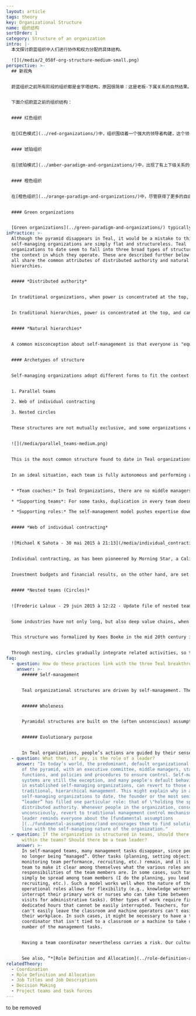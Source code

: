 ```yaml
---
layout: article
tags: theory
key: Organizational Structure
name: 组织结构
sortOrder: 1
category: Structure of an organization
intro: |-
  本文探讨蔚蓝组织中人们进行协作和权力分配的具体结构。

  ![](/media/2_058f-org-structure-medium-small.png)
perspective: >-
  ## 新视角


  蔚蓝组织之前所有阶段的组织都是金字塔结构，原因很简单：这是老板-下属关系的自然结果。在自我管理的组织中，同侪承诺取代了上司与下属的关系，金字塔消失了。权力是分散的，工作由分布式的、自我管理的团队或网络来完成。金字塔的静态等级制度让位给了流动的自然等级制度，在此，影响力流向了最有专业知识、激情或兴趣的人。蔚蓝组织摆脱了指挥和控制结构的僵化和迟钝，可以更迅速地作出反应，更加充满活力。各种反应“道法自然”的发生：组织的整体行为从团队和个人的行为中自然“出现”。^\[Teal organizations can be thought of as an example of a “complex adaptive system”: a "complex macroscopic collection" of relatively "similar and partially connected micro-structures" formed in order to adapt to the changing environment and increase its survivability as a macro-structure. They are complex in that they are dynamic networks of interactions, and their relationships are not aggregations of the individual static entities. They are adaptive in that the individual and collective behaviors mutate and self-organize corresponding to the change-initiating micro-event or collection of events." Source: Complex Adaptive Systems, Wikipedia, <http://en.wikipedia.org/wiki/Complex_adaptive_system>]


  下面介绍蔚蓝之前的组织结构：


  #### 红色组织


  在[红色模式](../red-organizations/)中，组织围绕着一个强大的领导者构建，这个领导者主要是出于恐惧而对其他人行使权力。没有什么正式的等级制度，红色组织在很大程度上依赖于首领的能力让所有成员保持一致，就像群狼围绕着头狼。


  #### 琥珀组织


  在[琥珀模式](../amber-paradigm-and-organizations/)中，出现了有上下级关系的组织结构图，形成了层次金字塔和清晰的指令链条。人们认同职务头衔和他们在等级制度中的地位。决策由层次结构的上层做出，下层只是服从指令。


  #### 橙色组织


  在[橙色组织](../orange-paradigm-and-organizations/)中，尽管获得了更多的自由，金字塔仍然是最基本结构。项目组、虚拟团队、跨职能计划、专家工作人员职能和内部顾问等，都是为了打破严格僵化的职能和层级界限，以加快沟通和促进创新而设置。


  #### Green organizations


  [Green organizations](../green-paradigm-and-organizations/) typically still operate with the pyramid structure, but there is more empowerment of front-line employees. Higher managers are asked to share control: to move from being doers, problem solvers and fixers to being “servant leaders”. This is often symbolized by an "inverted pyramid", where the CEO at the bottom supports senior and middle managers who in turn support front-line employees.
inPractice: >-
  Although the pyramid disappears in Teal, it would be a mistake to think that
  self-managing organizations are simply flat and structureless. Teal
  organizations to date seem to fall into three broad types of structure to fit
  the context in which they operate. These are described further below. However
  all share the common attributes of distributed authority and natural
  hierarchies.


  ##### *Distributed authority*


  In traditional organizations, when power is concentrated at the top, bosses can approve or invalidate a decision made by a subordinate. In Teal organizations, power is distributed There are no bosses, only coaches. Anyone who senses a problem or an opportunity can initiate a [decision making process](../decision-making/), using methods that leverage the collective intelligence of the organization.


  In traditional hierarchies, power is concentrated at the top, and can be exercised in a top-down fashion: bosses can approve or invalidate a decision made by a subordinate. In Teal organizations, power is distributed: everyone who senses a problem or an opportunity can step up and initiate a [decision making process](../decision-making/), using methods that leverage the collective intelligence of the organization about the topic at hand. These methods —sometimes called "advice process"— don't involve, as a common misconception about self-managing structures, consensus decision making.


  ##### *Natural hierarchies*


  A common misconception about self-management is that everyone is "equal" and should have equal say in decisions. In reality, when traditional hierarchies are gone, lots of natural and fluid hierarchies blossom―hierarchies of development, skill, talent, expertise, and recognition. On every issue, some colleagues will have more expertise than others, more passion, or more willingness to help. Decision rights and influence flow to those who have the expertise or willingness to contribute. Fluid, natural hierarchies replace the fixed power layers of the pyramid. A person’s influence depends on her talent, interest, skills, and the confidence of her colleagues. It is no longer determined by her position in the organization chart.


  #### Archetypes of structure


  Self-managing organizations adopt different forms to fit the context in which they operate. There seem to be three broad types of self-managing structures that have emerged so far: 


  1. Parallel teams 

  2. Web of individual contracting

  3. Nested circles 


  These structures are not mutually exclusive, and some organizations exhibit a mixture of these types.


  ![](/media/parallel_teams-medium.png)


  This is the most common structure found to date in Teal organizations.^\[Laloux, Frederic. Reinventing Organizations. Nelson Parker (2014), page 319.]Examples would include Buurtzorg (geographic teams) and FAVI (client teams) (see “Concrete examples for inspiration” below). This model is highly suitable when work can be broken down in ways that teams have a high degree of autonomy, without too much need for coordination across teams. They can then work side by side. In this model, it is within the team that colleagues define their roles and the mutual commitments they make to each other. Teams also typically handle their own recruitment, planning, establish their investment needs, devise a budget (if a budget is needed), track their financial and non-financial results, and so on.


  In an ideal situation, each team is fully autonomous and performing all tasks from start to finish. When that is the case, every single person in the organization has the satisfaction of seeing the entire organization’s purpose come to life, and not just a small slice of it as is often the case in large specialized organizations. In practice, there will often be a need for some people or teams who take on coordinating or supporting roles with a more narrow focus:


  * *Team coaches:* In Teal Organizations, there are no middle managers. But teams often feel a need to be supported by someone external that can help them work through problems. At Buurtzorg, they are called regional coaches; at RHD, hub leaders.

  * *Supporting teams*: For some tasks, duplication in every team doesn’t make sense. At FAVI, for example, the great majority of teams are client facing―the Audi team, the Volkswagen team, etc. However, a few teams support other teams, such as the foundry team. It would not be practical for the teams to operate the foundry in turns, nor would it make sense to duplicate the equipment and have a foundry within each team. RHD has units responsible for areas such as training (its “miniversity”), real estate, and payroll, that support all the units in the field.

  * *Supporting roles:* The self-management model pushes expertise down to the teams, rather than up into staff functions. But for certain specific expertise or for coordination purposes, creating a supporting role can make sense. At FAVI, for instance, there is an engineer who helps teams exchange innovations and best practices.


  ##### *Web of individual contracting*


  ![Michael K Sahota - 30 mai 2015 à 21:13](/media/individual_contracting.png "Individual Contracting")


  Individual contracting, as has been pioneered by Morning Star, a California-based tomato processing company, is a natural fit for continuous and relatively stable processes, such as can be found in the chemical industry, in food processing, or in long assembly chains. Each major step in the process often involves only a few people, and so a nested structure is not needed. Through individual one-on-one contracting, colleagues can make clear agreements with their upstream and downstream counterparts and anyone else they work closely with. These commitments are often formalized in a written document.


  Investment budgets and financial results, on the other hand, are set up and discussed in teams, just as in the model of parallel teams. (Morning Star calls them “Business Units,” and each Business Unit is linked to a particular step in the process―say, tomato preparation, dicing, canning, or packaging―or to a support service―for instance, steam generation or IT.)


  ##### *Nested teams (Circles)*


  ![Frederic Laloux - 29 juin 2015 à 12:22 - Update file of nested teams (presented as concentric circles rather than stacked in a pyramidal fashion ](/media/nested_teams_2-medium.png "Nested Teams")


  Some industries have not only long, but also deep value chains, when certain steps in the value chain involve both a large number of people and complex tasks (for instance, research in a pharmaceutical company or marketing in a large retail bank). Consumer electronics firms, large media companies, banks, insurance companies, car manufacturers, aerospace companies, and airline companies are likely to have long and deep value chains. For these types of companies, nested teams (often called circles) might be particularly appropriate, as they allow an overall purpose to be broken down into successively less complex and more manageable pieces.


  This structure was formalized by Kees Boeke in the mid 20th century in a system called Sociocracy (first applied in a school in the Netherlands). Holacracy, an organizational system pioneered by Brian Robertson in his software company Ternary Software, is also structured in concentric circles (see “Concrete examples for inspiration” below).  


  Through nesting, circles gradually integrate related activities, so there is a hierarchy of purpose, complexity, and scope, but not of people or power. Each circle has full authority to make decisions within the scope of its specific purpose. Decisions are not sent upwards, and cannot be overturned by members of overarching circles.
faq:
  - question: How do these practices link with the three Teal breakthroughs?
    answer: >-
      ###### Self-management


      Teal organizational structures are driven by self-management. The traditional boss-subordinate relationship gives way to a decentralized team structure and peer to peer commitments.


      ###### Wholeness


      Pyramidal structures are built on the (often unconscious) assumption that people cannot be trusted and must be controlled by their hierarchical superior. In Teal organizational structures, people are freed from the constraints of authority and can thus show up more fully.


      ###### Evolutionary purpose


      In Teal organizations, people’s actions are guided by their sense of the organization’s evolutionary purpose, not by what they are being told to do by someone higher up the organizational chain. Self-managing systems, based on sense and respond as opposed to command and control, tend to evolve much faster and respond more quickly to changes in the environment. Pyramidal organizations tend to change through less frequent, less timely and more brutal re-organizations.
  - question: What then, if any, is the role of a leader?
    answer: "In today’s world, the predominant, default organizational model is that
      of the pyramid, with an executive committee, middle managers, staff
      functions, and policies and procedures to ensure control. Self-managing
      systems are still the exception, and many people's default behaviors, even
      in established self-managing organizations, can revert to those of more
      traditional, hierarchical management. This might explain why in all
      self-managing organizations to date, the founder or the most senior
      “leader” has filled one particular role: that of \"holding the space\" of
      distributed authority. Whenever people in the organization, consciously or
      unconsciously, revert to traditional management control mechanisms, the
      leader reminds everyone about the [fundamental assumptions
      ](../fundamental-assumptions/)and encourages them to find solutions in
      line with the self-managing nature of the organization."
  - question: If the organization is structured in teams, should there be structure
      within the teams? Should there be a team leader?
    answer: >-
      In self-managed teams, many management tasks disappear, since people are
      no longer being “managed”. Other tasks (planning, setting objectives,
      monitoring team performance, recruiting, etc.) remain, and it is up to the
      team to make it clear among themselves what the various roles and task
      responsibilities of the team members are. In some cases, such tasks can
      simply be spread among team members (I do the planning, you lead the
      recruiting, etc.). Such a model works well when the nature of the team’s
      operational roles allows for flexibility (e.g., knowledge workers who can
      interrupt their primary work or nurses who can take time between patient
      visits for administrative tasks). Other types of work require fixed and
      dedicated hours that cannot be easily interrupted. Teachers, for instance,
      can't easily leave the classroom and machine operators can't easily leave
      their workplace. In such cases, it might be necessary to have a team
      coordinator that isn't tied to a classroom or a machine to take on a
      number of the management tasks.


      Having a team coordinator nevertheless carries a risk. Our cultural baggage of hierarchy is so strong that over time, team coordinators could start behaving like bosses and become the primary decision makers on their teams. At FAVI, a simple but powerful relief valve exists. Should a team leader find the taste of power too sweet, workers can choose at any moment to join another team.


      See also, “*[Role Definition and Allocation](../role-definition-and-allocation/)*”.
relatedTheory:
  - Coordination
  - Role Definition and Allocation
  - Job Titles and Job Descriptions
  - Decision Making
  - Project teams and task forces
---
```

to be removed